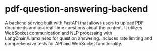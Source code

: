 # pdf-question-answering-backend
A backend service built with FastAPI that allows users to upload PDF documents and ask real-time questions about the content. It utilizes WebSocket communication and NLP processing with LangChain/LlamaIndex for question answering. Includes rate limiting and comprehensive tests for API and WebSocket functionality.
